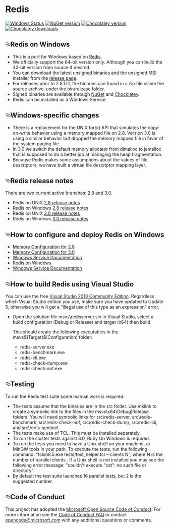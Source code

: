 <h1>Redis</h1>
<div class="Box-body p-6">
        <article class="markdown-body entry-content" itemprop="text"><p><a href="https://ci.appveyor.com/project/MSOpenTech-lab/redis" rel="nofollow"><img src="https://camo.githubusercontent.com/4baaa0849fd16beb5fb6b7897bc69aae7264bad8/687474703a2f2f696d672e736869656c64732e696f2f6170707665796f722f63692f4d534f70656e546563682d6c61622f72656469732e7376673f7374796c653d666c61742d737175617265" alt="Windows Status" data-canonical-src="http://img.shields.io/appveyor/ci/MSOpenTech-lab/redis.svg?style=flat-square" style="max-width:100%;"></a> <a href="http://www.nuget.org/packages/redis-64/" rel="nofollow"><img src="https://camo.githubusercontent.com/149b11a2996964bbe899bd859089da9175e3a14c/687474703a2f2f696d672e736869656c64732e696f2f6e756765742f762f72656469732d36342e7376673f7374796c653d666c61742d737175617265" alt="NuGet version" data-canonical-src="http://img.shields.io/nuget/v/redis-64.svg?style=flat-square" style="max-width:100%;"></a> <a href="http://www.chocolatey.org/packages/redis-64/" rel="nofollow"><img src="https://camo.githubusercontent.com/c51d6e566d83030eb15ccdc4c831702565a0f666/687474703a2f2f696d672e736869656c64732e696f2f63686f636f6c617465792f762f72656469732d36342e7376673f7374796c653d666c61742d737175617265" alt="Chocolatey version" data-canonical-src="http://img.shields.io/chocolatey/v/redis-64.svg?style=flat-square" style="max-width:100%;"></a> <a href="http://www.chocolatey.org/packages/redis-64/" rel="nofollow"><img src="https://camo.githubusercontent.com/ad56c47569a508b79c7a01195131e7d6f8c65d1e/687474703a2f2f696d672e736869656c64732e696f2f63686f636f6c617465792f64742f72656469732d36342e7376673f7374796c653d666c61742d737175617265" alt="Chocolatey downloads" data-canonical-src="http://img.shields.io/chocolatey/dt/redis-64.svg?style=flat-square" style="max-width:100%;"></a></p>
<h2><a id="user-content-redis-on-windows" class="anchor" aria-hidden="true" href="#redis-on-windows"><svg class="octicon octicon-link" viewBox="0 0 16 16" version="1.1" width="16" height="16" aria-hidden="true"><path fill-rule="evenodd" d="M4 9h1v1H4c-1.5 0-3-1.69-3-3.5S2.55 3 4 3h4c1.45 0 3 1.69 3 3.5 0 1.41-.91 2.72-2 3.25V8.59c.58-.45 1-1.27 1-2.09C10 5.22 8.98 4 8 4H4c-.98 0-2 1.22-2 2.5S3 9 4 9zm9-3h-1v1h1c1 0 2 1.22 2 2.5S13.98 12 13 12H9c-.98 0-2-1.22-2-2.5 0-.83.42-1.64 1-2.09V6.25c-1.09.53-2 1.84-2 3.25C6 11.31 7.55 13 9 13h4c1.45 0 3-1.69 3-3.5S14.5 6 13 6z"></path></svg></a>Redis on Windows</h2>
<ul>
<li>This is a port for Windows based on <a href="https://github.com/antirez/redis">Redis</a>.</li>
<li>We officially support the 64-bit version only. Although you can build the 32-bit version from source if desired.</li>
<li>You can download the latest unsigned binaries and the unsigned MSI installer from the <a href="http://github.com/MSOpenTech/redis/releases" title="Release page">release page</a>.</li>
<li>For releases prior to 2.8.17.1, the binaries can found in a zip file inside the source archive, under the bin/release folder.</li>
<li>Signed binaries are available through <a href="https://www.nuget.org/packages/Redis-64/" rel="nofollow">NuGet</a> and <a href="https://chocolatey.org/packages/redis-64" rel="nofollow">Chocolatey</a>.</li>
<li>Redis can be installed as a Windows Service.</li>
</ul>
<h2><a id="user-content-windows-specific-changes" class="anchor" aria-hidden="true" href="#windows-specific-changes"><svg class="octicon octicon-link" viewBox="0 0 16 16" version="1.1" width="16" height="16" aria-hidden="true"><path fill-rule="evenodd" d="M4 9h1v1H4c-1.5 0-3-1.69-3-3.5S2.55 3 4 3h4c1.45 0 3 1.69 3 3.5 0 1.41-.91 2.72-2 3.25V8.59c.58-.45 1-1.27 1-2.09C10 5.22 8.98 4 8 4H4c-.98 0-2 1.22-2 2.5S3 9 4 9zm9-3h-1v1h1c1 0 2 1.22 2 2.5S13.98 12 13 12H9c-.98 0-2-1.22-2-2.5 0-.83.42-1.64 1-2.09V6.25c-1.09.53-2 1.84-2 3.25C6 11.31 7.55 13 9 13h4c1.45 0 3-1.69 3-3.5S14.5 6 13 6z"></path></svg></a>Windows-specific changes</h2>
<ul>
<li>There is a replacement for the UNIX fork() API that simulates the copy-on-write behavior using a memory mapped file on 2.8. Version 3.0 is using a similar behavior but dropped the memory mapped file in favor of the system paging file.</li>
<li>In 3.0 we switch the default memory allocator from dlmalloc to jemalloc that is supposed to do a better job at managing the heap fragmentation.</li>
<li>Because Redis makes some assumptions about the values of file descriptors, we have built a virtual file descriptor mapping layer.</li>
</ul>
<h2><a id="user-content-redis-release-notes" class="anchor" aria-hidden="true" href="#redis-release-notes"><svg class="octicon octicon-link" viewBox="0 0 16 16" version="1.1" width="16" height="16" aria-hidden="true"><path fill-rule="evenodd" d="M4 9h1v1H4c-1.5 0-3-1.69-3-3.5S2.55 3 4 3h4c1.45 0 3 1.69 3 3.5 0 1.41-.91 2.72-2 3.25V8.59c.58-.45 1-1.27 1-2.09C10 5.22 8.98 4 8 4H4c-.98 0-2 1.22-2 2.5S3 9 4 9zm9-3h-1v1h1c1 0 2 1.22 2 2.5S13.98 12 13 12H9c-.98 0-2-1.22-2-2.5 0-.83.42-1.64 1-2.09V6.25c-1.09.53-2 1.84-2 3.25C6 11.31 7.55 13 9 13h4c1.45 0 3-1.69 3-3.5S14.5 6 13 6z"></path></svg></a>Redis release notes</h2>
<p>There are two current active branches: 2.8 and 3.0.</p>
<ul>
<li>Redis on UNIX <a href="https://raw.githubusercontent.com/antirez/redis/2.8/00-RELEASENOTES" rel="nofollow">2.8 release notes</a></li>
<li>Redis on Windows <a href="https://raw.githubusercontent.com/MSOpenTech/redis/2.8/Redis%20on%20Windows%20Release%20Notes.md" rel="nofollow">2.8 release notes</a></li>
<li>Redis on UNIX <a href="https://raw.githubusercontent.com/antirez/redis/3.0/00-RELEASENOTES" rel="nofollow">3.0 release notes</a></li>
<li>Redis on Windows <a href="https://raw.githubusercontent.com/MSOpenTech/redis/3.0/Redis%20on%20Windows%20Release%20Notes.md" rel="nofollow">3.0 release notes</a></li>
</ul>
<h2><a id="user-content-how-to-configure-and-deploy-redis-on-windows" class="anchor" aria-hidden="true" href="#how-to-configure-and-deploy-redis-on-windows"><svg class="octicon octicon-link" viewBox="0 0 16 16" version="1.1" width="16" height="16" aria-hidden="true"><path fill-rule="evenodd" d="M4 9h1v1H4c-1.5 0-3-1.69-3-3.5S2.55 3 4 3h4c1.45 0 3 1.69 3 3.5 0 1.41-.91 2.72-2 3.25V8.59c.58-.45 1-1.27 1-2.09C10 5.22 8.98 4 8 4H4c-.98 0-2 1.22-2 2.5S3 9 4 9zm9-3h-1v1h1c1 0 2 1.22 2 2.5S13.98 12 13 12H9c-.98 0-2-1.22-2-2.5 0-.83.42-1.64 1-2.09V6.25c-1.09.53-2 1.84-2 3.25C6 11.31 7.55 13 9 13h4c1.45 0 3-1.69 3-3.5S14.5 6 13 6z"></path></svg></a>How to configure and deploy Redis on Windows</h2>
<ul>
<li><a href="https://github.com/MSOpenTech/redis/wiki/Memory-Configuration" title="Memory Configuration">Memory Configuration for 2.8</a></li>
<li><a href="https://github.com/MSOpenTech/redis/wiki/Memory-Configuration-For-Redis-3.0" title="Memory Configuration">Memory Configuration for 3.0</a></li>
<li><a href="https://raw.githubusercontent.com/MSOpenTech/redis/3.0/Windows%20Service%20Documentation.md" title="Windows Service Documentation" rel="nofollow">Windows Service Documentation</a></li>
<li><a href="https://raw.githubusercontent.com/MSOpenTech/redis/2.8/Redis%20on%20Windows.md" title="Redis on Windows" rel="nofollow">Redis on Windows</a></li>
<li><a href="https://raw.githubusercontent.com/MSOpenTech/redis/2.8/Windows%20Service%20Documentation.md" title="Windows Service Documentation" rel="nofollow">Windows Service Documentation</a></li>
</ul>
<h2><a id="user-content-how-to-build-redis-using-visual-studio" class="anchor" aria-hidden="true" href="#how-to-build-redis-using-visual-studio"><svg class="octicon octicon-link" viewBox="0 0 16 16" version="1.1" width="16" height="16" aria-hidden="true"><path fill-rule="evenodd" d="M4 9h1v1H4c-1.5 0-3-1.69-3-3.5S2.55 3 4 3h4c1.45 0 3 1.69 3 3.5 0 1.41-.91 2.72-2 3.25V8.59c.58-.45 1-1.27 1-2.09C10 5.22 8.98 4 8 4H4c-.98 0-2 1.22-2 2.5S3 9 4 9zm9-3h-1v1h1c1 0 2 1.22 2 2.5S13.98 12 13 12H9c-.98 0-2-1.22-2-2.5 0-.83.42-1.64 1-2.09V6.25c-1.09.53-2 1.84-2 3.25C6 11.31 7.55 13 9 13h4c1.45 0 3-1.69 3-3.5S14.5 6 13 6z"></path></svg></a>How to build Redis using Visual Studio</h2>
<p>You can use the free <a href="http://www.visualstudio.com/products/visual-studio-community-vs" rel="nofollow">Visual Studio 2013 Community Edition</a>. Regardless which Visual Studio edition you use, make sure you have updated to Update 5, otherwise you will get a "illegal use of this type as an expression" error.</p>
<ul>
<li>
<p>Open the solution file msvs\redisserver.sln in Visual Studio, select a build configuration (Debug or Release) and target (x64) then build.</p>
<p>This should create the following executables in the msvs$(Target)$(Configuration) folder:</p>
<ul>
<li>redis-server.exe</li>
<li>redis-benchmark.exe</li>
<li>redis-cli.exe</li>
<li>redis-check-dump.exe</li>
<li>redis-check-aof.exe</li>
</ul>
</li>
</ul>
<h2><a id="user-content-testing" class="anchor" aria-hidden="true" href="#testing"><svg class="octicon octicon-link" viewBox="0 0 16 16" version="1.1" width="16" height="16" aria-hidden="true"><path fill-rule="evenodd" d="M4 9h1v1H4c-1.5 0-3-1.69-3-3.5S2.55 3 4 3h4c1.45 0 3 1.69 3 3.5 0 1.41-.91 2.72-2 3.25V8.59c.58-.45 1-1.27 1-2.09C10 5.22 8.98 4 8 4H4c-.98 0-2 1.22-2 2.5S3 9 4 9zm9-3h-1v1h1c1 0 2 1.22 2 2.5S13.98 12 13 12H9c-.98 0-2-1.22-2-2.5 0-.83.42-1.64 1-2.09V6.25c-1.09.53-2 1.84-2 3.25C6 11.31 7.55 13 9 13h4c1.45 0 3-1.69 3-3.5S14.5 6 13 6z"></path></svg></a>Testing</h2>
<p>To run the Redis test suite some manual work is required:</p>
<ul>
<li>The tests assume that the binaries are in the src folder. Use mklink to create a symbolic link to the files in the msvs\x64\Debug|Release folders. You will
need symbolic links for src\redis-server, src\redis-benchmark, src\redis-check-aof, src\redis-check-dump, src\redis-cli, and src\redis-sentinel.</li>
<li>The tests make use of TCL. This must be installed separately.</li>
<li>To run the cluster tests against 3.0, Ruby On Windows is required.</li>
<li>To run the tests you need to have a Unix shell on your machine, or MinGW tools in your path. To execute the tests, run the following command:
"tclsh8.5.exe tests/test_helper.tcl --clients N", where N is the number of parallel clients . If a Unix shell is not installed you may see the
following error message: "couldn't execute "cat": no such file or directory".</li>
<li>By default the test suite launches 16 parallel tests, but 2 is the suggested number.</li>
</ul>
<h2><a id="user-content-code-of-conduct" class="anchor" aria-hidden="true" href="#code-of-conduct"><svg class="octicon octicon-link" viewBox="0 0 16 16" version="1.1" width="16" height="16" aria-hidden="true"><path fill-rule="evenodd" d="M4 9h1v1H4c-1.5 0-3-1.69-3-3.5S2.55 3 4 3h4c1.45 0 3 1.69 3 3.5 0 1.41-.91 2.72-2 3.25V8.59c.58-.45 1-1.27 1-2.09C10 5.22 8.98 4 8 4H4c-.98 0-2 1.22-2 2.5S3 9 4 9zm9-3h-1v1h1c1 0 2 1.22 2 2.5S13.98 12 13 12H9c-.98 0-2-1.22-2-2.5 0-.83.42-1.64 1-2.09V6.25c-1.09.53-2 1.84-2 3.25C6 11.31 7.55 13 9 13h4c1.45 0 3-1.69 3-3.5S14.5 6 13 6z"></path></svg></a>Code of Conduct</h2>
<p>This project has adopted the <a href="https://opensource.microsoft.com/codeofconduct/" rel="nofollow">Microsoft Open Source Code of Conduct</a>. For more information see the <a href="https://opensource.microsoft.com/codeofconduct/faq/" rel="nofollow">Code of Conduct FAQ</a> or contact <a href="mailto:opencode@microsoft.com">opencode@microsoft.com</a> with any additional questions or comments.</p>
</article>
      </div>
